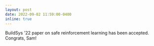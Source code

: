```yaml
---
layout: post
date: 2022-09-02 11:59:00-0400
inline: true
---
```


BuildSys '22 paper on safe reinforcement learning has been accepted. Congrats, Sam!